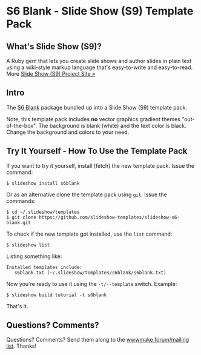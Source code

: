 # S6 Blank - Slide Show (S9) Template Pack

## What's Slide Show (S9)?

A Ruby gem that lets you create slide shows and author slides in plain text
using a wiki-style markup language that's easy-to-write and easy-to-read.
More [Slide Show (S9) Project Site »](http://slideshow-s9.github.io)

## Intro

The [S6 Blank](https://github.com/slidekit/s6) package bundled up into 
a Slide Show (S9) template pack.

Note, this template pack includes **no** vector graphics gradient themes "out-of-the-box".
The background is blank (white) and the text color is black.
Change the background and colors to your need.
 
## Try It Yourself - How To Use the Template Pack

If you want to try it yourself, install (fetch) the new template pack. Issue the command:

    $ slideshow install s6blank

Or as an alternative clone the template pack using `git`. Issue the commands:

    $ cd ~/.slideshow/templates
    $ git clone https://github.com/slideshow-templates/slideshow-s6-blank.git

To check if the new template got installed, use the `list` command:

    $ slideshow list

Listing something like:

    Installed templates include:
       s6blank.txt (~/.slideshow/templates/s6blank/s6blank.txt)

Now you're ready to use it using the `-t/--template` switch. Example:

    $ slideshow build tutorial -t s6blank

That's it. 


## Questions? Comments?

Questions? Comments?
Send them along to the [wwwmake forum/mailing list](http://groups.google.com/group/wwwmake).
Thanks!

